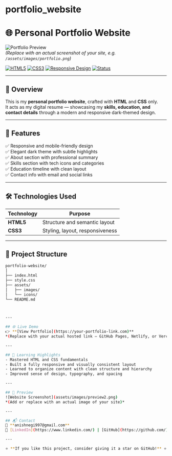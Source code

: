 # portfolio_website
# 🌐 Personal Portfolio Website  

![Portfolio Preview](assets/images/preview.png)  
*(Replace with an actual screenshot of your site, e.g. `/assets/images/portfolio.png`)*  

[![HTML5](https://img.shields.io/badge/HTML5-E34F26?logo=html5&logoColor=white)]()
[![CSS3](https://img.shields.io/badge/CSS3-1572B6?logo=css3&logoColor=white)]()
[![Responsive Design](https://img.shields.io/badge/Responsive-Design-brightgreen)]()
[![Status](https://img.shields.io/badge/Status-Live-success)]()

---

## 🧾 Overview  
This is my **personal portfolio website**, crafted with **HTML** and **CSS** only.  
It acts as my digital resume — showcasing my **skills, education, and contact details** through a modern and responsive dark-themed design.  

---

## 🚀 Features  
✅ Responsive and mobile-friendly design  
✅ Elegant dark theme with subtle highlights  
✅ About section with professional summary  
✅ Skills section with tech icons and categories  
✅ Education timeline with clean layout  
✅ Contact info with email and social links  

---

## 🛠️ Technologies Used  
| Technology | Purpose |
|-------------|----------|
| **HTML5** | Structure and semantic layout |
| **CSS3** | Styling, layout, responsiveness |

---

## 🧩 Project Structure

```bash
portfolio-website/
│
├── index.html
├── style.css
├── assets/
│   ├── images/
│   └── icons/
└── README.md



---

## 🌐 Live Demo  
👉 **[View Portfolio](https://your-portfolio-link.com)**  
*(Replace with your actual hosted link — GitHub Pages, Netlify, or Vercel)*  

---

## 🧠 Learning Highlights  
- Mastered HTML and CSS fundamentals  
- Built a fully responsive and visually consistent layout  
- Learned to organize content with clean structure and hierarchy  
- Improved sense of design, typography, and spacing  

---

## 📸 Preview  
![Website Screenshot](assets/images/preview2.png)  
*(Add or replace with an actual image of your site)*  

---

## 📬 Contact  
📧 **anishnegi997@gmail.com**  
🔗 [LinkedIn](https://www.linkedin.com/) | [GitHub](https://github.com/)  

---

⭐ **If you like this project, consider giving it a star on GitHub!** ⭐

